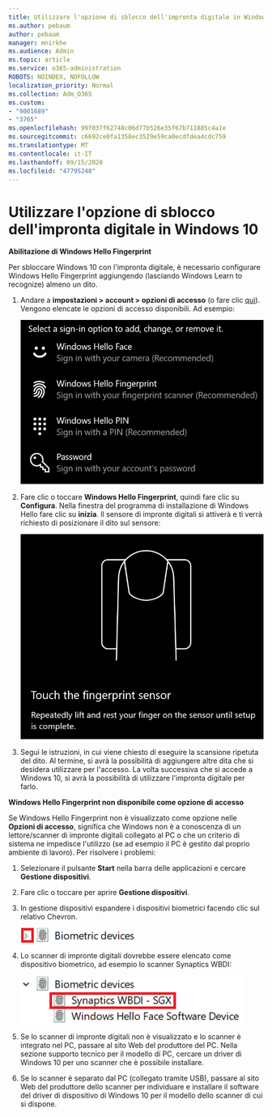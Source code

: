 ```yaml
---
title: Utilizzare l'opzione di sblocco dell'impronta digitale in Windows 10
ms.author: pebaum
author: pebaum
manager: mnirkhe
ms.audience: Admin
ms.topic: article
ms.service: o365-administration
ROBOTS: NOINDEX, NOFOLLOW
localization_priority: Normal
ms.collection: Adm_O365
ms.custom:
- "9001689"
- "3765"
ms.openlocfilehash: 99f037f62748c06d77b526e35f67b711885c4a1e
ms.sourcegitcommit: c6692ce0fa1358ec3529e59ca0ecdfdea4cdc759
ms.translationtype: MT
ms.contentlocale: it-IT
ms.lasthandoff: 09/15/2020
ms.locfileid: "47795248"
---
```

# <a name="use-fingerprint-unlock-option-in-windows-10"></a>Utilizzare l'opzione di sblocco dell'impronta digitale in Windows 10

**Abilitazione di Windows Hello Fingerprint**

Per sbloccare Windows 10 con l'impronta digitale, è necessario configurare Windows Hello Fingerprint aggiungendo (lasciando Windows Learn to recognize) almeno un dito. 

1. Andare a **impostazioni > account > opzioni di accesso** (o fare clic [qui](ms-settings:signinoptions?activationSource=GetHelp)). Vengono elencate le opzioni di accesso disponibili. Ad esempio:

    ![Opzioni di accesso.](media/sign-in-options.png)

2. Fare clic o toccare **Windows Hello Fingerprint**, quindi fare clic su **Configura**. Nella finestra del programma di installazione di Windows Hello fare clic su **inizia**. Il sensore di impronte digitali si attiverà e ti verrà richiesto di posizionare il dito sul sensore:

   ![Sensore di impronte digitali.](media/fingerprint-sensor.png)

3. Segui le istruzioni, in cui viene chiesto di eseguire la scansione ripetuta del dito. Al termine, si avrà la possibilità di aggiungere altre dita che si desidera utilizzare per l'accesso. La volta successiva che si accede a Windows 10, si avrà la possibilità di utilizzare l'impronta digitale per farlo.

**Windows Hello Fingerprint non disponibile come opzione di accesso**

Se Windows Hello Fingerprint non è visualizzato come opzione nelle **Opzioni di accesso**, significa che Windows non è a conoscenza di un lettore/scanner di impronte digitali collegato al PC o che un criterio di sistema ne impedisce l'utilizzo (se ad esempio il PC è gestito dal proprio ambiente di lavoro). Per risolvere i problemi: 

1. Selezionare il pulsante **Start** nella barra delle applicazioni e cercare **Gestione dispositivi**.

2. Fare clic o toccare per aprire **Gestione dispositivi**.

3. In gestione dispositivi espandere i dispositivi biometrici facendo clic sul relativo Chevron.

   ![Dispositivi biometrici.](media/biometric-devices.png)

4. Lo scanner di impronte digitali dovrebbe essere elencato come dispositivo biometrico, ad esempio lo scanner Synaptics WBDI:

   ![Dispositivi biometrici.](media/biometric-devices-expanded.png)

5. Se lo scanner di impronte digitali non è visualizzato e lo scanner è integrato nel PC, passare al sito Web del produttore del PC. Nella sezione supporto tecnico per il modello di PC, cercare un driver di Windows 10 per uno scanner che è possibile installare.

6. Se lo scanner è separato dal PC (collegato tramite USB), passare al sito Web del produttore dello scanner per individuare e installare il software del driver di dispositivo di Windows 10 per il modello dello scanner di cui si dispone.
